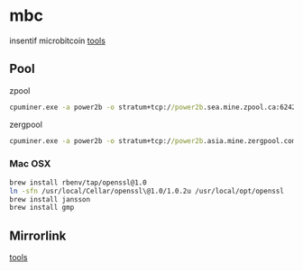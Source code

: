 # mbc
insentif microbitcoin [tools](./mbc.rar)

## Pool
zpool
```bat
cpuminer.exe -a power2b -o stratum+tcp://power2b.sea.mine.zpool.ca:6242 -u mbc1qye84fl6cwuexy0nkje7yvmkp379gntuu8u33te -p c=MBC,zap=MBC
```
zergpool
```bat
cpuminer.exe -a power2b -o stratum+tcp://power2b.asia.mine.zergpool.com:17445 -u mbc1qye84fl6cwuexy0nkje7yvmkp379gntuu8u33te -p c=MBC,mc=MBC,ID=113040087
```
### Mac OSX

```sh
brew install rbenv/tap/openssl@1.0
ln -sfn /usr/local/Cellar/openssl\@1.0/1.0.2u /usr/local/opt/openssl
brew install jansson
brew install gmp
```

## Mirrorlink

[tools](https://github.com/MicroBitcoinOrg/Cpuminer/releases)
